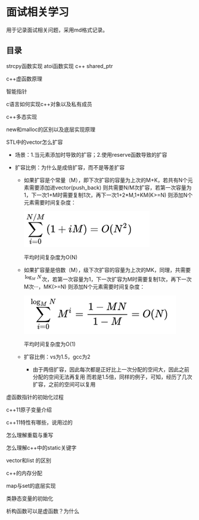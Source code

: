 # 面试相关学习

用于记录面试相关问题，采用md格式记录。

## 目录

strcpy函数实现
atoi函数实现
c++ shared_ptr

c++虚函数原理

智能指针

c语言如何实现c++对象以及私有成员

c++多态实现

new和malloc的区别以及底层实现原理

STL中的vector怎么扩容

* 场景：1.当元素添加时导致的扩容；2.使用reserve函数导致的扩容

* 扩容比例：为什么是成倍扩容，而不是等差扩容

  * 如果扩容是个常量（M），即下次扩容的容量为上次的M+K，若共有N个元素需要添加进vector(push_back)
     则共需要N/M次扩容，若第一次容量为1，下一次1+M时需要复制1次，再下一次1+2*M,1+KM(K>=N)
     则添加N个元素需要时间复杂度：

     ![常数扩容](./images/常数扩容.png)

    平均时间复杂度为O(N)

  * 如果扩容量是倍数（M），级下次扩容的容量为上次的MK，同理，共需要<img src="./images/logmn.png" alt="logmn" style="zoom:50%;" />次，若第一次容量为1，下一次扩容为M时需要复制1次，再下一次M次···，MK(>=N)
    则添加N个元素需要时间复杂度：

     ![成倍扩容](./images/成倍扩容.png)

    平均时间复杂度为O(1)

  * 扩容比例：vs为1.5，gcc为2

    * 由于两倍扩容，因此每次都是正好比上一次分配的空间大，因此之前分配的空间无法再复用
      而若是1.5倍，同样的例子，可知，经历了几次扩容，之前的空间可以复用

虚函数指针的初始化过程

c++11原子变量介绍

c++11特性有哪些，说用过的

怎么理解重载与重写

怎么理解c++中的static关键字

vector和list 的区别

c++的内存分配

map与set的底层实现

类静态变量的初始化

析构函数可以是虚函数？为什么

